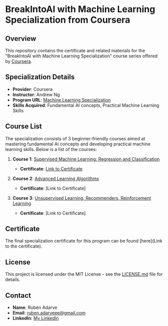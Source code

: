 # BreakIntoAI with Machine Learning Specialization from Coursera

## Overview

This repository contains the certificate and related materials for the "BreakIntoAI with Machine Learning Specialization" course series offered by [Coursera](https://www.coursera.org/specializations/machine-learning-introduction).

## Specialization Details

- **Provider**: Coursera
- **Instructor**: Andrew Ng
- **Program URL**: [Machine Learning Specialization](https://www.coursera.org/specializations/machine-learning-introduction)
- **Skills Acquired**: Fundamental AI concepts, Practical Machine Learning Skills

## Course List

The specialization consists of 3 beginner-friendly courses aimed at mastering fundamental AI concepts and developing practical machine learning skills. Below is a list of the courses:

1. **Course 1**: [Supervised Machine Learning: Regression and Classification](https://www.coursera.org/learn/machine-learning?specialization=machine-learning-introduction)
   - **Certificate**: [Link to Certificate](https://www.coursera.org/account/accomplishments/certificate/Z6RU348JSZDY)

2. **Course 2**: [Advanced Learning Algorithms](https://www.coursera.org/learn/advanced-learning-algorithms?specialization=machine-learning-introduction)
   - **Certificate**: [Link to Certificate]

3. **Course 3**: [Unsupervised Learning, Recommenders, Reinforcement Learning](https://www.coursera.org/learn/unsupervised-learning-recommenders-reinforcement-learning?specialization=machine-learning-introduction)
   - **Certificate**: [Link to Certificate]

## Certificate

The final specialization certificate for this program can be found [here](Link to the certificate).

## License

This project is licensed under the MIT License - see the [LICENSE.md](LICENSE.md) file for details.

## Contact

- **Name**: Rubén Adarve
- **Email**: ruben.adarveee@gmail.com
- **LinkedIn**: [My LinkedIn](https://www.linkedin.com/in/rubenadarve/)
